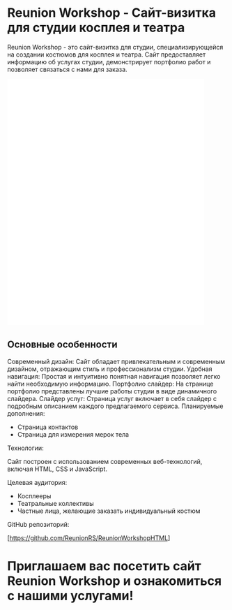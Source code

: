 <h1>Reunion Workshop - Сайт-визитка для студии косплея и театра</h1>

<p>Reunion Workshop - это сайт-визитка для студии, специализирующейся на создании костюмов для косплея и театра. Сайт предоставляет информацию об услугах студии, демонстрирует портфолио работ и позволяет связаться с нами для заказа.</p>
<img src="logo.png">
<h2>Основные особенности</h2>

Современный дизайн: Сайт обладает привлекательным и современным дизайном, отражающим стиль и профессионализм студии.
Удобная навигация: Простая и интуитивно понятная навигация позволяет легко найти необходимую информацию.
Портфолио слайдер: На странице портфолио представлены лучшие работы студии в виде динамичного слайдера.
Слайдер услуг: Страница услуг включает в себя слайдер с подробным описанием каждого предлагаемого сервиса.
Планируемые дополнения:
- Страница контактов
- Страница для измерения мерок тела

Технологии:

Сайт построен с использованием современных веб-технологий, включая HTML, CSS и JavaScript.

Целевая аудитория:
- Косплееры
- Театральные коллективы
- Частные лица, желающие заказать индивидуальный костюм

GitHub репозиторий:

[https://github.com/ReunionRS/ReunionWorkshopHTML]

<h1>Приглашаем вас посетить сайт Reunion Workshop и ознакомиться с нашими услугами!</h1>


